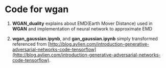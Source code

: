 # Code for wgan

1. **WGAN_duality** explains about EMD(Earth Mover Distance) used in **WGAN** and implementation of neural network to approximate EMD

2. **wgan_gaussian.ipynb**, and **gan_gaussian.ipynb** simply transformed referenced from 
[http://blog.aylien.com/introduction-generative-adversarial-networks-code-tensorflow](http://blog.aylien.com/introduction-generative-adversarial-networks-code-tensorflow).
